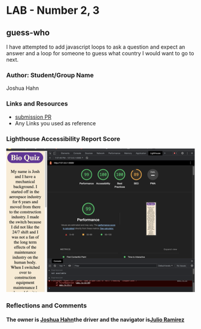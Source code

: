 # LAB - Number 2, 3

## guess-who

I have attempted to add javascript loops to ask a question and expect an answer and a loop for someone to guess what country I would want to go to next.

### Author: Student/Group Name

Joshua Hahn

### Links and Resources

- [submission PR](http://xyz.com)
- Any Links you used as reference

### Lighthouse Accessibility Report Score

<img src ="img/lighthouse.png">

### Reflections and Comments

#### The owner is [Joshua Hahn](https://github.com/FooFooTheSnoo/guess-who)the driver and the navigator is[Julio Ramirez](https://github.com/rzvdev1/guess-who)
